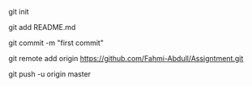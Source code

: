 git init

git add README.md

git commit -m "first commit"

git remote add origin https://github.com/Fahmi-Abdull/Assigntment.git

git push -u origin master